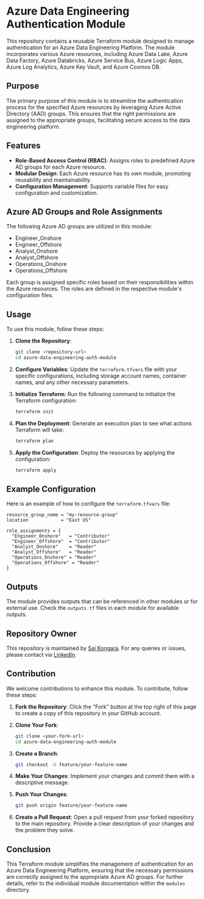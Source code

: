 # Azure Data Engineering Authentication Module

This repository contains a reusable Terraform module designed to manage authentication for an Azure Data Engineering Platform. The module incorporates various Azure resources, including Azure Data Lake, Azure Data Factory, Azure Databricks, Azure Service Bus, Azure Logic Apps, Azure Log Analytics, Azure Key Vault, and Azure Cosmos DB. 

## Purpose

The primary purpose of this module is to streamline the authentication process for the specified Azure resources by leveraging Azure Active Directory (AAD) groups. This ensures that the right permissions are assigned to the appropriate groups, facilitating secure access to the data engineering platform.

## Features

- **Role-Based Access Control (RBAC)**: Assigns roles to predefined Azure AD groups for each Azure resource.
- **Modular Design**: Each Azure resource has its own module, promoting reusability and maintainability.
- **Configuration Management**: Supports variable files for easy configuration and customization.

## Azure AD Groups and Role Assignments

The following Azure AD groups are utilized in this module:

- Engineer_Onshore
- Engineer_Offshore
- Analyst_Onshore
- Analyst_Offshore
- Operations_Onshore
- Operations_Offshore

Each group is assigned specific roles based on their responsibilities within the Azure resources. The roles are defined in the respective module's configuration files.

## Usage

To use this module, follow these steps:

1. **Clone the Repository**:
   ```bash
   git clone <repository-url>
   cd azure-data-engineering-auth-module
   ```

2. **Configure Variables**:
   Update the `terraform.tfvars` file with your specific configurations, including storage account names, container names, and any other necessary parameters.

3. **Initialize Terraform**:
   Run the following command to initialize the Terraform configuration:
   ```bash
   terraform init
   ```

4. **Plan the Deployment**:
   Generate an execution plan to see what actions Terraform will take:
   ```bash
   terraform plan
   ```

5. **Apply the Configuration**:
   Deploy the resources by applying the configuration:
   ```bash
   terraform apply
   ```

## Example Configuration

Here is an example of how to configure the `terraform.tfvars` file:

```hcl
resource_group_name = "my-resource-group"
location            = "East US"

role_assignments = {
  "Engineer_Onshore"   = "Contributor"
  "Engineer_Offshore"  = "Contributor"
  "Analyst_Onshore"    = "Reader"
  "Analyst_Offshore"   = "Reader"
  "Operations_Onshore" = "Reader"
  "Operations_Offshore" = "Reader"
}
```

## Outputs

The module provides outputs that can be referenced in other modules or for external use. Check the `outputs.tf` files in each module for available outputs.

## Repository Owner

This repository is maintained by [Sai Kongara](https://github.com/saikongara). For any queries or issues, please contact via [LinkedIn](www.linkedin.com/in/nagakongara).

## Contribution

We welcome contributions to enhance this module. To contribute, follow these steps:

1. **Fork the Repository**:
   Click the "Fork" button at the top right of this page to create a copy of this repository in your GitHub account.

2. **Clone Your Fork**:
   ```bash
   git clone <your-fork-url>
   cd azure-data-engineering-auth-module
   ```

3. **Create a Branch**:
   ```bash
   git checkout -b feature/your-feature-name
   ```

4. **Make Your Changes**:
   Implement your changes and commit them with a descriptive message.

5. **Push Your Changes**:
   ```bash
   git push origin feature/your-feature-name
   ```

6. **Create a Pull Request**:
   Open a pull request from your forked repository to the main repository. Provide a clear description of your changes and the problem they solve.

## Conclusion

This Terraform module simplifies the management of authentication for an Azure Data Engineering Platform, ensuring that the necessary permissions are correctly assigned to the appropriate Azure AD groups. For further details, refer to the individual module documentation within the `modules` directory.